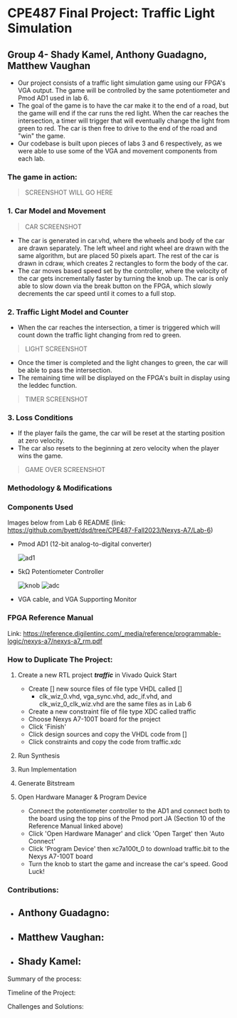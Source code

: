 # CPE487 Final Project: Traffic Light Simulation
## Group 4- Shady Kamel, Anthony Guadagno, Matthew Vaughan
* Our project consists of a traffic light simulation game using our FPGA's VGA output. The game will be controlled by the same potentiometer and Pmod AD1 used in lab 6. 
* The goal of the game is to have the car make it to the end of a road, but the game will end if the car runs the red light. When the car reaches the intersection, a timer will trigger that will eventually change the light from green to red. The car is then free to drive to the end of the road and "win" the game. 
* Our codebase is built upon pieces of labs 3 and 6 respectively, as we were able to use some of the VGA and movement components from each lab. 
### The game in action:
> SCREENSHOT WILL GO HERE
### 1. Car Model and Movement
>  CAR SCREENSHOT 
* The car is generated in car.vhd, where the wheels and body of the car are drawn separately. The left wheel and right wheel are drawn with the same algorithm, but are placed 50 pixels apart. The rest of the car is drawn in cdraw, which creates 2 rectangles to form the body of the car.
* The car moves based speed set by the controller, where the velocity of the car gets incrementally faster by turning the knob up. The car is only able to slow down via the break button on the FPGA, which slowly decrements the car speed until it comes to a full stop. 
### 2. Traffic Light Model and Counter
* When the car reaches the intersection, a timer is triggered which will count down the traffic light changing from red to green.
> LIGHT SCREENSHOT 
* Once the timer is completed and the light changes to green, the car will be able to pass the intersection.
* The remaining time will be displayed on the FPGA's built in display using the leddec function.
> TIMER SCREENSHOT 
### 3. Loss Conditions
* If the player fails the game, the car will be reset at the starting position at zero velocity. 
* The car also resets to the beginning at zero velocity when the player wins the game. 
> GAME OVER SCREENSHOT

### Methodology & Modifications

### Components Used
Images below from Lab 6 README (link: https://github.com/byett/dsd/tree/CPE487-Fall2023/Nexys-A7/Lab-6)
* Pmod AD1 (12-bit analog-to-digital converter)


  ![ad1](https://github.com/mvaughan20/Group-4-Final-Project/assets/94701716/ad6d939a-e8d4-4003-9fb6-36759a0daedc)

* 5kΩ Potentiometer Controller



  ![knob](https://github.com/mvaughan20/Group-4-Final-Project/assets/94701716/a381e35d-e530-470f-b6da-dd89d7cf23c8)
  ![adc](https://github.com/mvaughan20/Group-4-Final-Project/assets/94701716/cc49d1a2-becf-453f-a4ea-2ca98453a661)


* VGA cable, and VGA Supporting Monitor

### FPGA Reference Manual
Link: https://reference.digilentinc.com/_media/reference/programmable-logic/nexys-a7/nexys-a7_rm.pdf

### How to Duplicate The Project:
1. Create a new RTL project ***traffic*** in Vivado Quick Start
    * Create [] new source files of file type VHDL called []
      - clk_wiz_0.vhd, vga_sync.vhd, adc_if.vhd, and clk_wiz_0_clk_wiz.vhd are the same files as in Lab 6
    * Create a new constraint file of file type XDC called traffic
    * Choose Nexys A7-100T board for the project
    * Click 'Finish'
    * Click design sources and copy the VHDL code from []
    * Click constraints and copy the code from traffic.xdc
   
3. Run Synthesis
4. Run Implementation
5. Generate Bitstream
6. Open Hardware Manager & Program Device
   * Connect the potentiometer controller to the AD1 and connect both to the board using the top pins of the Pmod port JA (Section 10 of the Reference Manual linked above)
   * Click 'Open Hardware Manager' and click 'Open Target' then 'Auto Connect'
   * Click 'Program Device' then xc7a100t_0 to download traffic.bit to the Nexys A7-100T board
   * Turn the knob to start the game and increase the car's speed. Good Luck!
### Contributions:
* Anthony Guadagno:
  - 
* Matthew Vaughan:
  - 
* Shady Kamel:
  - 

Summary of the process:

Timeline of the Project:

Challenges and Solutions:
